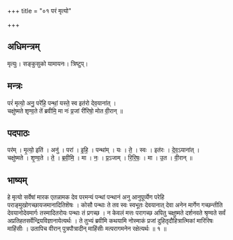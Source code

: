 +++
title = "०१ परं मृत्यो"

+++
## अधिमन्त्रम्
मृत्युः। सङ्कुसुको यामायनः। त्रिष्टुप्।

## मन्त्रः
परं॑ मृत्यो॒ अनु॒ परे॑हि॒ पन्थां॒ यस्ते॒ स्व इत॑रो देव॒याना॑त् ।  
चक्षु॑ष्मते शृण्व॒ते ते॑ ब्रवीमि॒ मा नः॑ प्र॒जां री॑रिषो॒ मोत वी॒रान् ॥

## पदपाठः
पर॑म् । मृ॒त्यो॒ इति॑ । अनु॑ । परा॑ । इ॒हि॒ । पन्था॑म् । यः । ते॒ । स्वः । इत॑रः । दे॒व॒ऽयाना॑त् ।  
चक्षु॑ष्मते । शृ॒ण्व॒ते । ते॒ । ब्र॒वी॒मि॒ । मा । नः॒ । प्र॒ऽजाम् । रि॒रि॒षः॒ । मा । उ॒त । वी॒रान् ॥

## भाष्यम्
हे मृत्यो सर्वेषां मारक एतन्नामक देव परमन्यं पन्थां पन्थानं अनु आनुपूर्व्येण परेहि पराङ्मुखोगच्छायजमानादितिशॆषः । कोसौ पन्थाः ते तव स्वः स्वभूतः देवयानात् देवा अनेन मार्गेण गच्छन्तीति देवयानोदेवमार्गः तस्मादितरोयः पन्थाः तं प्रगच्छ । न केवलं मत्तः परागच्छ अपितु चक्षुष्मते दर्शनवते श्रृण्वते सर्वं अप्रतिहतसर्वेन्द्रियविज्ञानायेत्यर्थः । ते तुभ्यं ब्रवीमि कथयामि नोस्माकं प्रजां दुहितृदौहित्रात्मिकां मारिरिषः माहिंसीः । उतापिच वीरान् पुत्रपौत्रादीन् माहिंसीः मत्परागमनेन रक्षेत्यर्थः ॥ १ ॥